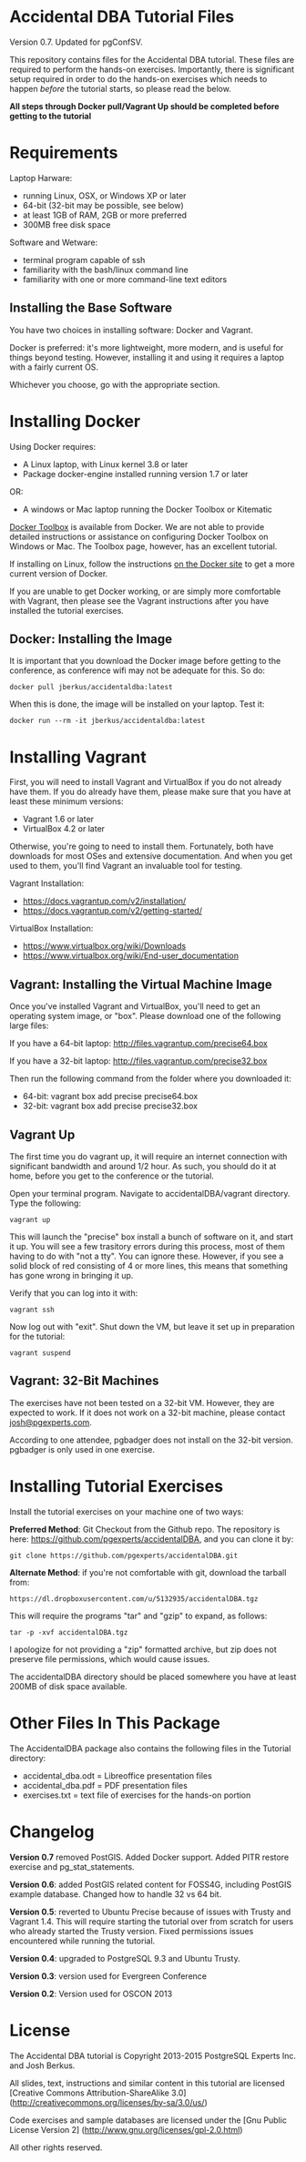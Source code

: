 Accidental DBA Tutorial Files
=============================

Version 0.7.  Updated for pgConfSV.

This repository contains files for the Accidental DBA tutorial.
These files are required to perform the hands-on exercises.
Importantly, there is significant setup required in order to
do the hands-on exercises which needs to happen _before_ the
tutorial starts, so please read the below.

**All steps through Docker pull/Vagrant Up should be completed before
getting to the tutorial**

Requirements
=============

Laptop Harware:

* running Linux, OSX, or Windows XP or later
* 64-bit (32-bit may be possible, see below)
* at least 1GB of RAM, 2GB or more preferred
* 300MB free disk space

Software and Wetware:

* terminal program capable of ssh
* familiarity with the bash/linux command line
* familiarity with one or more command-line text editors

Installing the Base Software
----------------------------

You have two choices in installing software: Docker and Vagrant.

Docker is preferred: it's more lightweight, more modern, and
is useful for things beyond testing.  However, installing it
and using it requires a laptop with a fairly current OS.

Whichever you choose, go with the appropriate section.

Installing Docker
=================

Using Docker requires:

* A Linux laptop, with Linux kernel 3.8 or later
* Package docker-engine installed running version 1.7 or later

OR:

* A windows or Mac laptop running the Docker Toolbox or Kitematic

[Docker Toolbox](https://www.docker.com/toolbox) is available from Docker. 
We are not able to provide detailed instructions or assistance on configuring
Docker Toolbox on Windows or Mac.  The Toolbox page, however, has an excellent
tutorial.

If installing on Linux, follow the instructions [on the Docker site](http://docs.docker.com/v1.8/installation/)
to get a more current version of Docker.

If you are unable to get Docker working, or are simply more comfortable 
with Vagrant, then please see the Vagrant instructions after
you have installed the tutorial exercises.

Docker: Installing the Image
----------------------------

It is important that you download the Docker image before getting to the
conference, as conference wifi may not be adequate for this.  So do:

    docker pull jberkus/accidentaldba:latest
    
When this is done, the image will be installed on your laptop.  Test it:

    docker run --rm -it jberkus/accidentaldba:latest

Installing Vagrant
==================

First, you will need to install Vagrant and VirtualBox if you do not
already have them.  If you do already have them, please make sure that
you have at least these minimum versions:

* Vagrant 1.6 or later
* VirtualBox 4.2 or later

Otherwise, you're going to need to install them.  Fortunately, both have
downloads for most OSes and extensive documentation.  And when you get
used to them, you'll find Vagrant an invaluable tool for testing.

Vagrant Installation:

* https://docs.vagrantup.com/v2/installation/
* https://docs.vagrantup.com/v2/getting-started/

VirtualBox Installation:

* https://www.virtualbox.org/wiki/Downloads
* https://www.virtualbox.org/wiki/End-user_documentation

Vagrant: Installing the Virtual Machine Image
---------------------------------------------

Once you've installed Vagrant and VirtualBox, you'll need to get an
operating system image, or "box".  Please download one of the following
large files:

If you have a 64-bit laptop: http://files.vagrantup.com/precise64.box

If you have a 32-bit laptop: http://files.vagrantup.com/precise32.box

Then run the following command from the folder where you downloaded it:

* 64-bit: vagrant box add precise precise64.box
* 32-bit: vagrant box add precise precise32.box

Vagrant Up
----------

The first time you do vagrant up, it will require an internet connection
with significant bandwidth and around 1/2 hour.  As such, you should do
it at home, before you get to the conference or the tutorial.

Open your terminal program. Navigate to accidentalDBA/vagrant directory.
Type the following:

    vagrant up

This will launch the "precise" box install a bunch of software on
it, and start it up.  You will see a few trasitory errors during this process,
most of them having to do with "not a tty".  You can ignore these.  However,
if you see a solid block of red consisting of 4 or more lines, this
means that something has gone wrong in bringing it up.

Verify that you can log into it with:

    vagrant ssh

Now log out with "exit".  Shut down the VM, but leave it set up in preparation
for the tutorial:

    vagrant suspend

Vagrant: 32-Bit Machines
------------------------

The exercises have not been tested on a 32-bit VM.  However, they are expected to work.
If it does not work on a 32-bit machine, please contact josh@pgexperts.com.

According to one attendee, pgbadger does not install on the 32-bit version. 
pgbadger is only used in one exercise.

Installing Tutorial Exercises
=============================

Install the tutorial exercises on your machine one of two
ways:

**Preferred Method**: Git Checkout from the Github repo. The
repository is here: https://github.com/pgexperts/accidentalDBA,
and you can clone it by:

    git clone https://github.com/pgexperts/accidentalDBA.git

**Alternate Method**: if you're not comfortable with git, download
the tarball from:

    https://dl.dropboxusercontent.com/u/5132935/accidentalDBA.tgz

This will require the programs "tar" and "gzip" to expand, as follows:

    tar -p -xvf accidentalDBA.tgz

I apologize for not providing a "zip" formatted archive, but zip does not
preserve file permissions, which would cause issues.

The accidentalDBA directory should be placed somewhere you have at least 200MB of disk
space available.

Other Files In This Package
===========================

The AccidentalDBA package also contains the following files in the Tutorial directory:

* accidental_dba.odt = Libreoffice presentation files
* accidental_dba.pdf = PDF presentation files
* exercises.txt = text file of exercises for the hands-on portion

Changelog
=========

**Version 0.7** removed PostGIS.  Added Docker support.  Added PITR restore
exercise and pg_stat_statements.

**Version 0.6**: added PostGIS related content for FOSS4G, including PostGIS
example database.  Changed how to handle 32 vs 64 bit.  

**Version 0.5**: reverted to Ubuntu Precise because of issues with Trusty and
Vagrant 1.4.  This will require starting the tutorial over from scratch for users
who already started the Trusty version.  Fixed permissions issues encountered
while running the tutorial.

**Version 0.4**: upgraded to PostgreSQL 9.3 and Ubuntu Trusty.

**Version 0.3**: version used for Evergreen Conference

**Version 0.2**: Version used for OSCON 2013

License
=======

The Accidental DBA tutorial is Copyright 2013-2015 PostgreSQL Experts Inc.
and Josh Berkus.

All slides, text, instructions and similar content in this tutorial are
licensed [Creative Commons Attribution-ShareAlike 3.0]
(http://creativecommons.org/licenses/by-sa/3.0/us/)

Code exercises and sample databases are licensed under the 
[Gnu Public License Version 2]
(http://www.gnu.org/licenses/gpl-2.0.html)

All other rights reserved.





